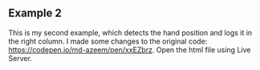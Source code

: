 ## Example 2
This is my second example, which detects the hand position and logs it in the right column. I made some changes to the original code: https://codepen.io/md-azeem/pen/xxEZbrz.
Open the html file using Live Server.
